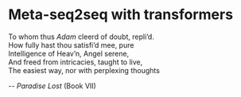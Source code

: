 # Meta-seq2seq with transformers

  To whom thus *Adam* cleerd of doubt, repli’d.  
  How fully hast thou satisfi’d mee, pure  
  Intelligence of Heav’n, Angel serene,  
  And freed from intricacies, taught to live,  
  The easiest way, nor with perplexing thoughts  
  
  -- *Paradise Lost* (Book VII)
